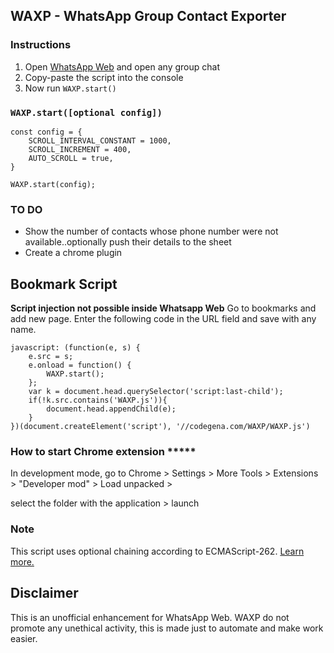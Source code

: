 ## WAXP - WhatsApp Group Contact Exporter

### Instructions
1. Open [WhatsApp Web](https://web.whatsapp.com) and open any group chat
2. Copy-paste the script into the console
3. Now run `WAXP.start()`

### `WAXP.start([optional config])`

```
const config = {
    SCROLL_INTERVAL_CONSTANT = 1000, 
    SCROLL_INCREMENT = 400, 
    AUTO_SCROLL = true, 
}

WAXP.start(config);
```
### TO DO
- Show the number of contacts whose phone number were not available..optionally push their details to the sheet
- Create a chrome plugin

## Bookmark Script
**Script injection not possible inside Whatsapp Web**
Go to bookmarks and add new page. Enter the following code in the URL field and save with any name.
```
javascript: (function(e, s) {
    e.src = s;
    e.onload = function() {
        WAXP.start();
    };
    var k = document.head.querySelector('script:last-child');
    if(!k.src.contains('WAXP.js')){
        document.head.appendChild(e);
    }
})(document.createElement('script'), '//codegena.com/WAXP/WAXP.js')
```
### How to start Chrome extension *****

In development mode, go to Chrome > Settings > More Tools > Extensions > "Developer mod" > Load unpacked >

select the folder with the application > launch

### Note

This script uses optional chaining according to ECMAScript-262. [Learn more.](https://developer.mozilla.org/en-US/docs/Web/JavaScript/Reference/Operators/Optional_chaining) 

## Disclaimer
This is an unofficial enhancement for WhatsApp Web. WAXP do not promote any unethical activity, this is made just to automate and make work easier.